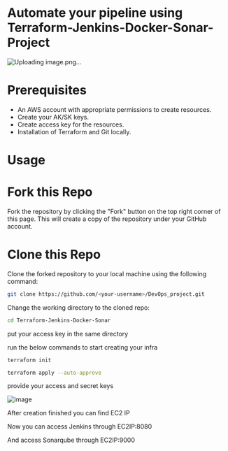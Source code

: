 # **Automate your pipeline using Terraform-Jenkins-Docker-Sonar-Project**


![Uploading image.png…]()


# **Prerequisites**

- An AWS account with appropriate permissions to create resources.
- Create your AK/SK keys.
- Create access key for the resources.
- Installation of Terraform and Git locally.

# **Usage**

# **Fork this Repo**

Fork the repository by clicking the "Fork" button on the top right corner of this page. This will create a copy of the repository under your GitHub account.

# **Clone this Repo**

Clone the forked repository to your local machine using the following command:

```bash
git clone https://github.com/<your-username>/DevOps_project.git
```

Change the working directory to the cloned repo:

```bash
cd Terraform-Jenkins-Docker-Sonar
```

put your access key  in the same directory 

run the below commands to start creating your infra


```bash
terraform init 

terraform apply --auto-approve
```

provide your access and secret keys


![image](https://github.com/hesham131595/Terraform-Jenkins-Docker-Sonar/assets/93712347/485ee82e-06a0-4cd8-9153-cf35535f39a8)


After creation finished you can find EC2 IP

Now you can access Jenkins through EC2IP:8080

And access Sonarqube through EC2IP:9000
